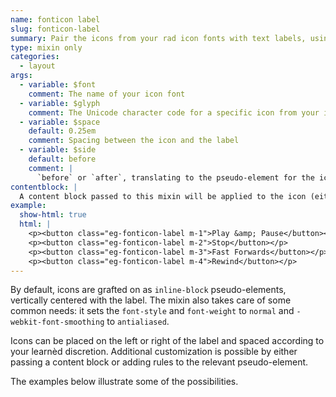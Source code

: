 ```yaml
---
name: fonticon label
slug: fonticon-label
summary: Pair the icons from your rad icon fonts with text labels, using semantic HTML and no extraneous elements.
type: mixin only
categories:
  - layout
args:
  - variable: $font
    comment: The name of your icon font
  - variable: $glyph
    comment: The Unicode character code for a specific icon from your icon font (please feel free to use variables)
  - variable: $space
    default: 0.25em
    comment: Spacing between the icon and the label
  - variable: $side
    default: before
    comment: |
      `before` or `after`, translating to the pseudo-element for the icon &mdash; so on which side of the label do you want the icon?
contentblock: |
  A content block passed to this mixin will be applied to the icon (either the `:before` or `:after` pseudo-element).
example:
  show-html: true
  html: |
    <p><button class="eg-fonticon-label m-1">Play &amp; Pause</button></p>
    <p><button class="eg-fonticon-label m-2">Stop</button></p>
    <p><button class="eg-fonticon-label m-3">Fast Forwards</button></p>
    <p><button class="eg-fonticon-label m-4">Rewind</button></p>
---
```


By default, icons are grafted on as `inline-block` pseudo-elements, vertically centered with the label. The mixin also takes care of some common needs: it sets the `font-style` and `font-weight` to `normal` and `-webkit-font-smoothing` to `antialiased`.

Icons can be placed on the left or right of the label and spaced according to your learn&egrave;d discretion. Additional customization is possible by either passing a content block or adding rules to the relevant pseudo-element.

The examples below illustrate some of the possibilities.